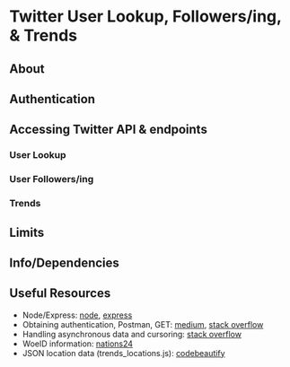 # Twitter User Lookup, Followers/ing, & Trends



## About

## Authentication


## Accessing Twitter API & endpoints


### User Lookup

### User Followers/ing

### Trends


## Limits

## Info/Dependencies



## Useful Resources
- Node/Express: [node](https://www.youtube.com/watch?v=fBNz5xF-Kx4&list=PLrqKr-xuh9fc2M5R8sOOXc4efwT4wd4fN&index=1), [express](https://www.youtube.com/watch?v=L72fhGm1tfE&list=PLrqKr-xuh9fc2M5R8sOOXc4efwT4wd4fN&index=2)
- Obtaining authentication, Postman, GET: [medium](https://medium.com/@federicojordn/simplertapp-twitter-search-api-with-node-js-29e4664db299), [stack overflow](https://stackoverflow.com/questions/45078952/twitter-api-application-only-authentication)
- Handling asynchronous data and cursoring: [stack overflow](https://stackoverflow.com/questions/28008897/node-js-twitter-api-cursors)
- WoeID information: [nations24](https://nations24.com/)
- JSON location data (trends_locations.js): [codebeautify](https://codebeautify.org/jsonviewer/cbe97376)

